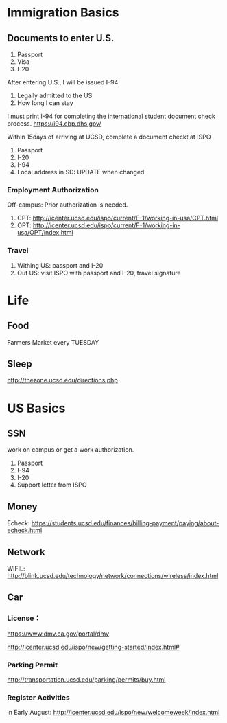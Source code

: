 # Immigration Basics

## Documents to enter U.S.

1. Passport
2. Visa
3. I-20

After entering U.S., I will be issued I-94

1. Legally admitted to the US
2. How long I can stay

I must print I-94 for completing the international student document check process. https://i94.cbp.dhs.gov/

Within 15days of arriving at UCSD, complete a document checkt at ISPO

1. Passport
2. I-20
3. I-94
4. Local address in SD: UPDATE when changed

### Employment Authorization

Off-campus: Prior authorization is needed.

1. CPT: http://icenter.ucsd.edu/ispo/current/F-1/working-in-usa/CPT.html
2. OPT: http://icenter.ucsd.edu/ispo/current/F-1/working-in-usa/OPT/index.html


### Travel

1. Withing US: passport and I-20
2. Out US: visit ISPO with passport and I-20, travel signature


# Life

## Food

Farmers Market every TUESDAY

## Sleep

http://thezone.ucsd.edu/directions.php


# US Basics

## SSN

work on campus or get a work authorization.

1. Passport 
2. I-94
3. I-20
4. Support letter from ISPO


## Money 

Echeck: https://students.ucsd.edu/finances/billing-payment/paying/about-echeck.html

## Network

WIFIL: http://blink.ucsd.edu/technology/network/connections/wireless/index.html

## Car

### License：

https://www.dmv.ca.gov/portal/dmv

http://icenter.ucsd.edu/ispo/new/getting-started/index.html#

### Parking Permit

http://transportation.ucsd.edu/parking/permits/buy.html

### Register Activities

in Early August:
http://icenter.ucsd.edu/ispo/new/welcomeweek/index.html